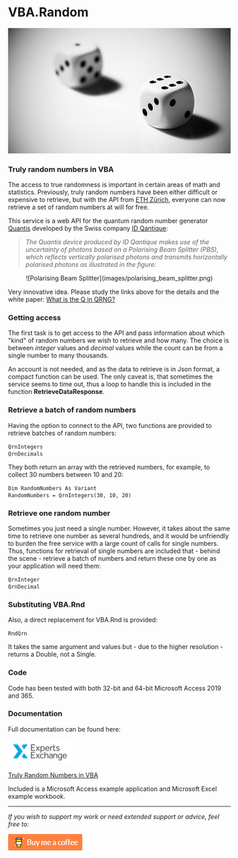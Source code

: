 # VBA.Random

![Help](https://raw.githubusercontent.com/GustavBrock/VBA.Random/master/images/EE%20Header.png)

### Truly random numbers in VBA
The access to true randomness is important in certain areas of math and statistics. Previously, truly random numbers have been either difficult or expensive to retrieve, but with the API from [ETH Zürich](http://qrng.ethz.ch/http_api/), everyone can now retrieve a set of random numbers at will for free.

This service is a web API for the quantum random number generator [Quantis](http://www.idquantique.com/random-number-generation/) developed by the Swiss company [ID Qantique](http://www.idquantique.com/):

> *The Quantis device produced by ID Qantique makes use of the uncertainty of photons based on a Polarising Beam Splitter (PBS), which reflects vertically polarised photons and transmits horizontally polarised photons as illustrated in the figure:*

<center>![Polarising Beam Splitter](images/polarising_beam_splitter.png)</center>

Very innovative idea. Please study the links above for the details and the white paper:
[What is the Q in QRNG?](https://marketing.idquantique.com/acton/attachment/11868/f-0226/1/)

### Getting access

The first task is to get access to the API and pass information about which "kind" of random numbers we wish to retrieve and how many. The choice is between *integer* values and *decimal* values while the count can be from a single number to many thousands.

An account is not needed, and as the data to retrieve is in Json format, a compact function can be used. The only caveat is, that sometimes the service seems to time out, thus a loop to handle this is included in the function **RetrieveDataResponse**.

### Retrieve a batch of random numbers

Having the option to connect to the API, two functions are provided to retrieve batches of random numbers:

	QrnIntegers
	QrnDecimals	

They both return an array with the retrieved numbers, for example, to collect 30 numbers between 10 and 20:

	Dim RandomNumbers As Variant
	RandomNumbers = QrnIntegers(30, 10, 20)

### Retrieve one random number
Sometimes you just need a single number. However, it takes about the same time to retrieve one number as several hundreds, and it would be unfriendly to burden the free service with a large count of calls for single numbers.
Thus, functions for retrieval of single numbers are included that - behind the scene - retrieve a batch of numbers and return these one by one as your application will need them:

	QrnInteger
	QrnDecimal

### Substituting VBA.Rnd
Also, a direct replacement for VBA.Rnd is provided:

	RndQrn

It takes the same argument and values but - due to the higher resolution - returns a Double, not a Single.

### Code

Code has been tested with both 32-bit and 64-bit Microsoft Access 2019 and 365.

### Documentation

Full documentation can be found here:

![EE Logo](images/EE%20Logo.png) 

[Truly Random Numbers in VBA](https://www.experts-exchange.com/articles/34471/Truly-Random-Numbers-in-VBA.html?preview=kYXBu8KHTtA%3D)

Included is a Microsoft Access example application and Microsoft Excel example workbook.

<hr>

*If you wish to support my work or need extended support or advice, feel free to:*

<p>

[<img src="https://raw.githubusercontent.com/GustavBrock/VBA.Random/master/images/BuyMeACoffee.png">](https://www.buymeacoffee.com/gustav/)